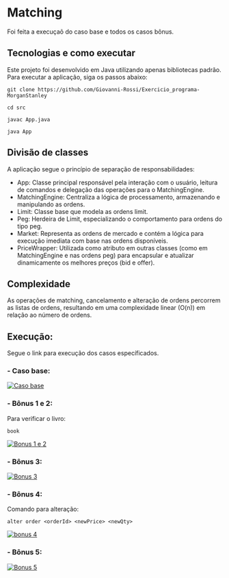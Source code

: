 # Matching
Foi feita a execuçaõ do caso base e todos os casos bônus.

## Tecnologias e como executar
Este projeto foi desenvolvido em Java utilizando apenas bibliotecas padrão. Para executar a aplicação, siga os passos abaixo:
```
git clone https://github.com/Giovanni-Rossi/Exercicio_programa-MorganStanley

cd src

javac App.java

java App
```

## Divisão de classes

A aplicação segue o princípio de separação de responsabilidades:

 - App: Classe principal responsável pela interação com o usuário, leitura de comandos e delegação das operações para o MatchingEngine.
 - MatchingEngine: Centraliza a lógica de processamento, armazenando e manipulando as ordens.
 - Limit: Classe base que modela as ordens limit.
 - Peg: Herdeira de Limit, especializando o comportamento para ordens do tipo peg.
 - Market: Representa as ordens de mercado e contém a lógica para execução imediata com base nas ordens disponíveis.
 - PriceWrapper: Utilizada como atributo em outras classes (como em MatchingEngine e nas ordens peg) para encapsular e atualizar dinamicamente os melhores preços (bid e offer).
   
## Complexidade

As operações de matching, cancelamento e alteração de ordens percorrem as listas de ordens, resultando em uma complexidade linear (O(n)) em relação ao número de ordens.

## Execução:
Segue o link para execução dos casos específicados.

### - Caso base:
[![Caso base](https://img.youtube.com/vi/I0ate1AAwlM/0.jpg)](https://youtu.be/I0ate1AAwlM)


### - Bônus 1 e 2:
Para verificar o livro:
```
book
```
[![Bonus 1 e 2](https://img.youtube.com/vi/JlMvkEO5BJA/0.jpg)](https://youtu.be/JlMvkEO5BJA)

### - Bônus 3:
[![Bonus 3](https://img.youtube.com/vi/WoMR5AKrCWs/0.jpg)](https://youtu.be/WoMR5AKrCWs)

### - Bônus 4:
Comando para alteração:
```
alter order <orderId> <newPrice> <newQty>

```
[![bonus 4](https://img.youtube.com/vi/y2e8XbSfWEg/0.jpg)](https://youtu.be/y2e8XbSfWEg)

### - Bônus 5:
[![Bonus 5](https://img.youtube.com/vi/z1njqRs25Gc/0.jpg)](https://youtu.be/z1njqRs25Gc)


